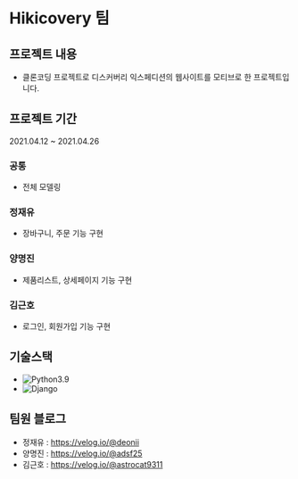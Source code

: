 # Hikicovery 팀
## 프로젝트 내용

- 클론코딩 프로젝트로 디스커버리 익스페디션의 웹사이트를 모티브로 한 프로젝트입니다.

## 프로젝트 기간

2021.04.12 ~ 2021.04.26

### 공통

- 전체 모델링

### 정재유

- 장바구니, 주문 기능 구현

### 양명진

- 제품리스트, 상세페이지 기능 구현

### 김근호

- 로그인, 회원가입 기능 구현

## 기술스택

- ![Python3.9](https://img.shields.io/badge/-Python3.9-brightgreen)
- ![Django](https://img.shields.io/badge/-Django-F0DB4D)

## 팀원 블로그
- 정재유 : https://velog.io/@deonii
- 양명진 : https://velog.io/@adsf25
- 김근호 : https://velog.io/@astrocat9311
